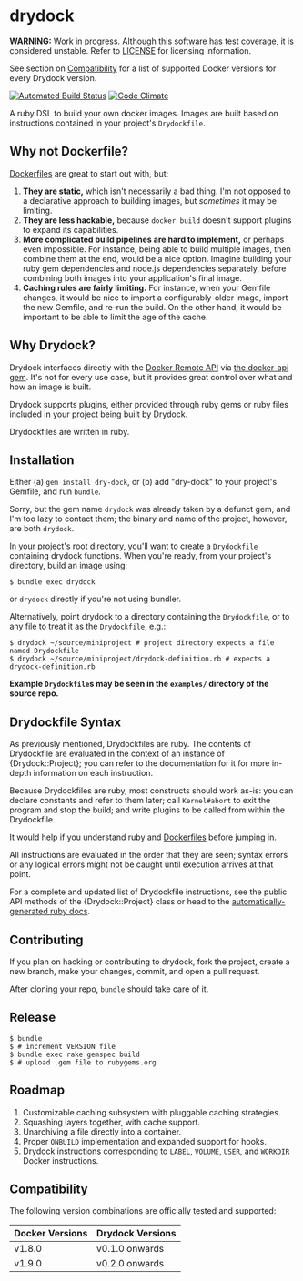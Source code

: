 # drydock

**WARNING:** Work in progress. Although this software has test coverage, it is
considered unstable. Refer to [LICENSE](LICENSE.md) for licensing information.

See section on [Compatibility](#compatibility) for a list of supported Docker
versions for every Drydock version.

[![Automated Build Status](https://travis-ci.org/ripta/drydock.svg)](https://travis-ci.org/ripta/drydock)
[![Code Climate](https://codeclimate.com/github/ripta/drydock/badges/gpa.svg)](https://codeclimate.com/github/ripta/drydock)

A ruby DSL to build your own docker images. Images are built based on instructions
contained in your project's `Drydockfile`.


## Why not Dockerfile?

[Dockerfiles](https://docs.docker.com/reference/builder/) are great to start out
with, but:

1. **They are static,** which isn't necessarily a bad thing. I'm not opposed to
a declarative approach to building images, but _sometimes_ it may be limiting.
2. **They are less hackable,** because `docker build` doesn't support plugins
to expand its capabilities.
3. **More complicated build pipelines are hard to implement,** or perhaps even
impossible. For instance, being able to build multiple images, then combine them
at the end, would be a nice option. Imagine building your ruby gem dependencies
and node.js dependencies separately, before combining both images into your
application's final image.
4. **Caching rules are fairly limiting.** For instance, when your Gemfile changes,
it would be nice to import a configurably-older image, import the new Gemfile,
and re-run the build. On the other hand, it would be important to be able to limit
the age of the cache.


## Why Drydock?

Drydock interfaces directly with the [Docker Remote API](https://docs.docker.com/reference/api/docker_remote_api/)
via [the docker-api gem](https://github.com/swipely/docker-api/). It's
not for every use case, but it provides great control over what and how an image
is built.

Drydock supports plugins, either provided through ruby gems or ruby files included
in your project being built by Drydock.

Drydockfiles are written in ruby.


## Installation

Either (a) `gem install dry-dock`, or (b) add "dry-dock" to your project's Gemfile,
and run `bundle`.

Sorry, but the gem name `drydock` was already taken by a defunct gem, and I'm too
lazy to contact them; the binary and name of the project, however, are both `drydock`.

In your project's root directory, you'll want to create a `Drydockfile` containing
drydock functions. When you're ready, from your project's directory, build an image using:

```
$ bundle exec drydock
```

or `drydock` directly if you're not using bundler.

Alternatively, point drydock to a directory containing the `Drydockfile`, or to any
file to treat it as the `Drydockfile`, e.g.:

```
$ drydock ~/source/miniproject # project directory expects a file named Drydockfile
$ drydock ~/source/miniproject/drydock-definition.rb # expects a drydock-definition.rb
```

**Example `Drydockfile`s may be seen in the `examples/` directory of the source repo.**


## Drydockfile Syntax

As previously mentioned, Drydockfiles are ruby. The contents of Drydockfile are
evaluated in the context of an instance of {Drydock::Project}; you can refer to
the documentation for it for more in-depth information on each instruction.

Because Drydockfiles are ruby, most constructs should work as-is: you can declare
constants and refer to them later; call `Kernel#abort` to exit the program and
stop the build; and write plugins to be called from within the Drydockfile.

It would help if you understand ruby and
[Dockerfiles](https://docs.docker.com/reference/builder/) before jumping in.

All instructions are evaluated in the order that they are seen; syntax errors or
any logical errors might not be caught until execution arrives at that point.

For a complete and updated list of Drydockfile instructions, see the public API
methods of the {Drydock::Project} class or head to the
[automatically-generated ruby docs](http://www.rubydoc.info/gems/dry-dock).


## Contributing

If you plan on hacking or contributing to drydock, fork the project, create a new
branch, make your changes, commit, and open a pull request.

After cloning your repo, `bundle` should take care of it.


## Release

```
$ bundle
$ # increment VERSION file
$ bundle exec rake gemspec build
$ # upload .gem file to rubygems.org
```


## Roadmap

1. Customizable caching subsystem with pluggable caching strategies.
2. Squashing layers together, with cache support.
3. Unarchiving a file directly into a container.
4. Proper `ONBUILD` implementation and expanded support for hooks.
5. Drydock instructions corresponding to `LABEL`, `VOLUME`, `USER`, and `WORKDIR` Docker instructions.


## Compatibility

The following version combinations are officially tested and supported:

| Docker Versions | Drydock Versions |
| --------------- | ---------------- |
| v1.8.0          | v0.1.0 onwards   |
| v1.9.0          | v0.2.0 onwards   |

